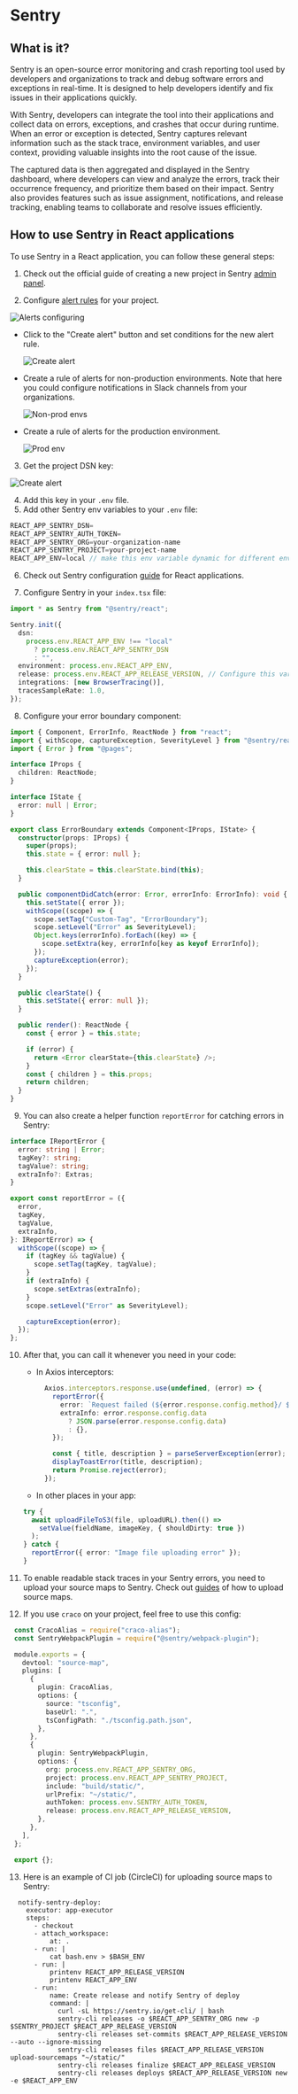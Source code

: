 # Sentry

## What is it?

Sentry is an open-source error monitoring and crash reporting tool used by developers and organizations to track and debug software errors and exceptions in real-time. It is designed to help developers identify and fix issues in their applications quickly. 

With Sentry, developers can integrate the tool into their applications and collect data on errors, exceptions, and crashes that occur during runtime. When an error or exception is detected, Sentry captures relevant information such as the stack trace, environment variables, and user context, providing valuable insights into the root cause of the issue.

The captured data is then aggregated and displayed in the Sentry dashboard, where developers can view and analyze the errors, track their occurrence frequency, and prioritize them based on their impact. Sentry also provides features such as issue assignment, notifications, and release tracking, enabling teams to collaborate and resolve issues efficiently.

## How to use Sentry in React applications

To use Sentry in a React application, you can follow these general steps:

1. Check out the official guide of creating a new project in Sentry [admin panel](https://docs.sentry.io/product/sentry-basics/integrate-frontend/create-new-project/).

2. Configure [alert rules](https://uptech-team.sentry.io/alerts/rules/) for your project.

  ![Alerts configuring](https://github.com/uptechteam/fe-cookbook/assets/13544983/d634225e-ac50-4a11-9796-de9cccbecef0)

- Click to the "Create alert" button and set conditions for the new alert rule.

  ![Create alert](https://github.com/uptechteam/fe-cookbook/assets/13544983/c9dd4adf-782a-45e0-9e6e-88c89a4f187b)
  
- Create a rule of alerts for non-production environments. Note that here you could configure notifications in Slack channels from your organizations.

  ![Non-prod envs](https://github.com/uptechteam/fe-cookbook/assets/13544983/7fb58fe6-ddbf-4ae5-ab5b-3ebf67a1cf34)

- Create a rule of alerts for the production environment.

  ![Prod env](https://github.com/uptechteam/fe-cookbook/assets/13544983/c07f8b04-0bb8-49fa-ac02-1d86dbe2727d)

3. Get the project DSN key:

 ![Create alert](https://github.com/uptechteam/fe-cookbook/assets/13544983/1e0ea85f-41f1-4bcc-8e1c-d9d284abc60a)

4. Add this key in your ```.env``` file.
5. Add other Sentry env variables to your ```.env``` file:

  ```js
  REACT_APP_SENTRY_DSN=
  REACT_APP_SENTRY_AUTH_TOKEN=
  REACT_APP_SENTRY_ORG=your-organization-name
  REACT_APP_SENTRY_PROJECT=your-project-name
  REACT_APP_ENV=local // make this env variable dynamic for different environments
  ```

6. Check out Sentry configuration [guide](https://docs.sentry.io/platforms/javascript/guides/react/) for React applications.

7. Configure Sentry in your ```index.tsx``` file:

  ```typescript
  import * as Sentry from "@sentry/react";

  Sentry.init({
    dsn:
      process.env.REACT_APP_ENV !== "local"
        ? process.env.REACT_APP_SENTRY_DSN
        : "",
    environment: process.env.REACT_APP_ENV,
    release: process.env.REACT_APP_RELEASE_VERSION, // Configure this variable in your CI to make it dynamic across diffent environments
    integrations: [new BrowserTracing()],
    tracesSampleRate: 1.0,
  });
  ```

8. Configure your error boundary component:

  ```typescript
  import { Component, ErrorInfo, ReactNode } from "react";
  import { withScope, captureException, SeverityLevel } from "@sentry/react";
  import { Error } from "@pages";

  interface IProps {
    children: ReactNode;
  }

  interface IState {
    error: null | Error;
  }

  export class ErrorBoundary extends Component<IProps, IState> {
    constructor(props: IProps) {
      super(props);
      this.state = { error: null };

      this.clearState = this.clearState.bind(this);
    }

    public componentDidCatch(error: Error, errorInfo: ErrorInfo): void {
      this.setState({ error });
      withScope((scope) => {
        scope.setTag("Custom-Tag", "ErrorBoundary");
        scope.setLevel("Error" as SeverityLevel);
        Object.keys(errorInfo).forEach((key) => {
          scope.setExtra(key, errorInfo[key as keyof ErrorInfo]);
        });
        captureException(error);
      });
    }

    public clearState() {
      this.setState({ error: null });
    }

    public render(): ReactNode {
      const { error } = this.state;

      if (error) {
        return <Error clearState={this.clearState} />;
      }
      const { children } = this.props;
      return children;
    }
  }
  ```

9. You can also create a helper function ```reportError``` for catching errors in Sentry:

```typescript
interface IReportError {
  error: string | Error;
  tagKey?: string;
  tagValue?: string;
  extraInfo?: Extras;
}

export const reportError = ({
  error,
  tagKey,
  tagValue,
  extraInfo,
}: IReportError) => {
  withScope((scope) => {
    if (tagKey && tagValue) {
      scope.setTag(tagKey, tagValue);
    }
    if (extraInfo) {
      scope.setExtras(extraInfo);
    }
    scope.setLevel("Error" as SeverityLevel);

    captureException(error);
  });
};
```

10. After that, you can call it whenever you need in your code:

    - In Axios interceptors:

      ```typescript
        Axios.interceptors.response.use(undefined, (error) => {
          reportError({
            error: `Request failed (${error.response.config.method}/ ${error.response.config.url})`,
            extraInfo: error.response.config.data
              ? JSON.parse(error.response.config.data)
              : {},
          });

          const { title, description } = parseServerException(error);
          displayToastError(title, description);
          return Promise.reject(error);
        });
      ```

    - In other places in your app:

    ```typescript
    try {
      await uploadFileToS3(file, uploadURL).then(() =>
        setValue(fieldName, imageKey, { shouldDirty: true })
      );
    } catch {
      reportError({ error: "Image file uploading error" });
    }
    ```

11. To enable readable stack traces in your Sentry errors, you need to upload your source maps to Sentry. Check out [guides](https://docs.sentry.io/platforms/javascript/guides/react/sourcemaps/uploading/) of how to upload source maps.

12. If you use ```craco``` on your project, feel free to use this config:

 ```typescript
  const CracoAlias = require("craco-alias");
  const SentryWebpackPlugin = require("@sentry/webpack-plugin");

  module.exports = {
    devtool: "source-map",
    plugins: [
      {
        plugin: CracoAlias,
        options: {
          source: "tsconfig",
          baseUrl: ".",
          tsConfigPath: "./tsconfig.path.json",
        },
      },
      {
        plugin: SentryWebpackPlugin,
        options: {
          org: process.env.REACT_APP_SENTRY_ORG,
          project: process.env.REACT_APP_SENTRY_PROJECT,
          include: "build/static/",
          urlPrefix: "~/static/",
          authToken: process.env.SENTRY_AUTH_TOKEN,
          release: process.env.REACT_APP_RELEASE_VERSION,
        },
      },
    ],
  };

  export {};
  ```

13. Here is an example of CI job (CircleCI) for uploading source maps to Sentry:

```
  notify-sentry-deploy:
    executor: app-executor
    steps:
      - checkout
      - attach_workspace:
          at: .
      - run: |
          cat bash.env > $BASH_ENV
      - run: |
          printenv REACT_APP_RELEASE_VERSION
          printenv REACT_APP_ENV
      - run:
          name: Create release and notify Sentry of deploy
          command: |
            curl -sL https://sentry.io/get-cli/ | bash
            sentry-cli releases -o $REACT_APP_SENTRY_ORG new -p $SENTRY_PROJECT $REACT_APP_RELEASE_VERSION
            sentry-cli releases set-commits $REACT_APP_RELEASE_VERSION --auto --ignore-missing
            sentry-cli releases files $REACT_APP_RELEASE_VERSION upload-sourcemaps "~/static/"
            sentry-cli releases finalize $REACT_APP_RELEASE_VERSION
            sentry-cli releases deploys $REACT_APP_RELEASE_VERSION new -e $REACT_APP_ENV
```
